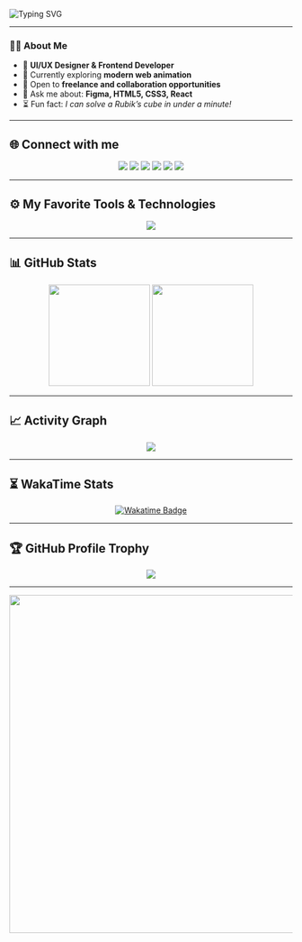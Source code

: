 ![Typing SVG](https://readme-typing-svg.herokuapp.com?font=Fira+Code&size=30&duration=4000&pause=1000&color=00E676&center=true&vCenter=true&width=600&lines=👋+Hi+there!+I'm+Heather+Krueger)

---

### 👩‍💻 About Me  

- 🎨 **UI/UX Designer & Frontend Developer**  
- 🌱 Currently exploring **modern web animation**  
- 🤝 Open to **freelance and collaboration opportunities**  
- 📝 Ask me about: **Figma, HTML5, CSS3, React**  
- ⏳ Fun fact: *I can solve a Rubik’s cube in under a minute!*  

---

## 🌐 Connect with me  

<p align="center">
  <a href="https://www.instagram.com/YOURUSERNAME"><img src="https://img.shields.io/badge/Instagram-%23E4405F.svg?style=for-the-badge&logo=Instagram&logoColor=white"></a>
  <a href="https://www.youtube.com/YOURUSERNAME"><img src="https://img.shields.io/badge/YouTube-FF0000?style=for-the-badge&logo=youtube&logoColor=white"></a>
  <a href="https://twitter.com/YOURUSERNAME"><img src="https://img.shields.io/badge/Twitter-%231DA1F2.svg?style=for-the-badge&logo=Twitter&logoColor=white"></a>
  <a href="https://linkedin.com/in/YOURUSERNAME"><img src="https://img.shields.io/badge/LinkedIn-%230077B5.svg?style=for-the-badge&logo=linkedin&logoColor=white"></a>
  <a href="https://t.me/YOURUSERNAME"><img src="https://img.shields.io/badge/Telegram-2CA5E0?style=for-the-badge&logo=telegram&logoColor=white"></a>
  <a href="https://gitlab.com/YOURUSERNAME"><img src="https://img.shields.io/badge/GitLab-330F63?style=for-the-badge&logo=gitlab&logoColor=white"></a>
</p>

---

## ⚙️ My Favorite Tools & Technologies  

<p align="center">
  <img src="https://skillicons.dev/icons?i=html,css,js,react,tailwind,bootstrap,figma,git,github,gitlab,python,django,cpp,cs,dotnet,postgres,redis,docker,linux,postman" />
</p>

---

## 📊 GitHub Stats  

<p align="center">
  <img src="https://github-readme-stats.vercel.app/api?username=heatherkrueger1234-design&show_icons=true&theme=transparent&hide_border=true&title_color=00E676&icon_color=00E676" height="180px"/>
  <img src="https://github-readme-stats.vercel.app/api/top-langs/?username=heatherkrueger1234-design&layout=compact&theme=transparent&hide_border=true&title_color=00E676" height="180px"/>
</p>

---

## 📈 Activity Graph  

<p align="center">
  <img src="https://github-readme-activity-graph.vercel.app/graph?username=heatherkrueger1234-design&bg_color=transparent&color=00E676&line=00E676&point=ffffff&hide_border=true" />
</p>

---

## ⏳ WakaTime Stats  

<p align="center">
  <a href="https://wakatime.com/@heatherkrueger1234-design">
    <img src="https://wakatime.com/badge/user/YOUR-ID.svg" alt="Wakatime Badge"/>
  </a>
</p>

---

## 🏆 GitHub Profile Trophy  

<p align="center">
  <img src="https://github-profile-trophy.vercel.app/?username=heatherkrueger1234-design&theme=flat&row=1&margin-w=20&no-frame=true" />
</p>

---

<p align="center">
  <img src="https://github.com/saadeghi/saadeghi/raw/master/dino.gif" width="600px" />
</p>

